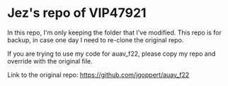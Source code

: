 # Jez's repo of VIP47921
In this repo, I'm only keeping the folder that I've modified. This repo is for backup, in case one day I need to re-clone the original repo.  

If you are trying to use my code for auav_f22, please copy my repo and override with the original file. 

Link to the original repo: https://github.com/jgoppert/auav_f22